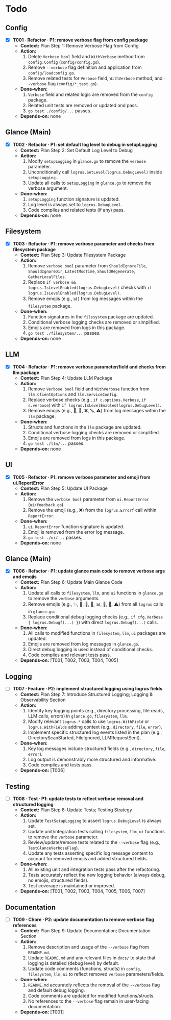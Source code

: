 # Todo

## Config
- [x] **T001 · Refactor · P1: remove verbose flag from config package**
    - **Context:** Plan Step 1: Remove Verbose Flag from Config
    - **Action:**
        1. Delete `Verbose bool` field and `WithVerbose` method from `config.Config` (`config/config.go`).
        2. Remove `--verbose` flag definition and application from `config/loadconfig.go`.
        3. Remove related tests for `Verbose` field, `WithVerbose` method, and `--verbose` flag (`config/*_test.go`).
    - **Done‑when:**
        1. `Verbose` field and related logic are removed from the `config` package.
        2. Related unit tests are removed or updated and pass.
        3. `go test ./config/...` passes.
    - **Depends‑on:** none

## Glance (Main)
- [x] **T002 · Refactor · P1: set default log level to debug in setupLogging**
    - **Context:** Plan Step 2: Set Default Log Level to Debug
    - **Action:**
        1. Modify `setupLogging` in `glance.go` to remove the `verbose` parameter.
        2. Unconditionally call `logrus.SetLevel(logrus.DebugLevel)` inside `setupLogging`.
        3. Update all calls to `setupLogging` in `glance.go` to remove the verbose argument.
    - **Done‑when:**
        1. `setupLogging` function signature is updated.
        2. Log level is always set to `logrus.DebugLevel`.
        3. Code compiles and related tests (if any) pass.
    - **Depends‑on:** none

## Filesystem
- [x] **T003 · Refactor · P1: remove verbose parameter and checks from filesystem package**
    - **Context:** Plan Step 3: Update Filesystem Package
    - **Action:**
        1. Remove `verbose bool` parameter from `ShouldIgnoreFile`, `ShouldIgnoreDir`, `LatestModTime`, `ShouldRegenerate`, `GatherLocalFiles`.
        2. Replace `if verbose && logrus.IsLevelEnabled(logrus.DebugLevel)` checks with `if logrus.IsLevelEnabled(logrus.DebugLevel)`.
        3. Remove emojis (e.g., 📊) from log messages within the `filesystem` package.
    - **Done‑when:**
        1. Function signatures in the `filesystem` package are updated.
        2. Conditional verbose logging checks are removed or simplified.
        3. Emojis are removed from logs in this package.
        4. `go test ./filesystem/...` passes.
    - **Depends‑on:** none

## LLM
- [x] **T004 · Refactor · P1: remove verbose parameter/field and checks from llm package**
    - **Context:** Plan Step 4: Update LLM Package
    - **Action:**
        1. Remove `Verbose bool` field and `WithVerbose` function from `llm.ClientOptions` and `llm.ServiceConfig`.
        2. Replace verbose checks (e.g., `if c.options.Verbose`, `if s.verbose`) with `if logrus.IsLevelEnabled(logrus.DebugLevel)`.
        3. Remove emojis (e.g., 🚀, 🔄, ❌, 🔤, ⚠️) from log messages within the `llm` package.
    - **Done‑when:**
        1. Structs and functions in the `llm` package are updated.
        2. Conditional verbose logging checks are removed or simplified.
        3. Emojis are removed from logs in this package.
        4. `go test ./llm/...` passes.
    - **Depends‑on:** none

## UI
- [x] **T005 · Refactor · P1: remove verbose parameter and emoji from ui.ReportError**
    - **Context:** Plan Step 5: Update UI Package
    - **Action:**
        1. Remove the `verbose bool` parameter from `ui.ReportError` (`ui/feedback.go`).
        2. Remove the emoji (e.g., ❌) from the `logrus.Errorf` call within `ReportError`.
    - **Done‑when:**
        1. `ui.ReportError` function signature is updated.
        2. Emoji is removed from the error log message.
        3. `go test ./ui/...` passes.
    - **Depends‑on:** none

## Glance (Main)
- [x] **T006 · Refactor · P1: update glance main code to remove verbose args and emojis**
    - **Context:** Plan Step 6: Update Main Glance Code
    - **Action:**
        1. Update all calls to `filesystem`, `llm`, and `ui` functions in `glance.go` to remove the `verbose` arguments.
        2. Remove emojis (e.g., ✨, 🚫, 🧠, 🎯, 📊, 🔢, 🌟, ⚠️) from all `logrus` calls in `glance.go`.
        3. Replace conditional debug logging checks (e.g., `if cfg.Verbose { logrus.Debugf(...) }`) with direct `logrus.Debugf(...)` calls.
    - **Done‑when:**
        1. All calls to modified functions in `filesystem`, `llm`, `ui` packages are updated.
        2. Emojis are removed from log messages in `glance.go`.
        3. Direct debug logging is used instead of conditional checks.
        4. Code compiles and relevant tests pass.
    - **Depends‑on:** [T001, T002, T003, T004, T005]

## Logging
- [ ] **T007 · Feature · P2: implement structured logging using logrus fields**
    - **Context:** Plan Step 7: Introduce Structured Logging; Logging & Observability Section
    - **Action:**
        1. Identify key logging points (e.g., directory processing, file reads, LLM calls, errors) in `glance.go`, `filesystem`, `llm`.
        2. Modify relevant `logrus.*` calls to use `logrus.WithField` or `logrus.WithFields` adding context (e.g., `directory`, `file`, `error`).
        3. Implement specific structured log events listed in the plan (e.g., DirectoryScanStarted, FileIgnored, LLMRequestSent).
    - **Done‑when:**
        1. Key log messages include structured fields (e.g., `directory`, `file`, `error`).
        2. Log output is demonstrably more structured and informative.
        3. Code compiles and tests pass.
    - **Depends‑on:** [T006]

## Testing
- [ ] **T008 · Test · P1: update tests to reflect verbose removal and structured logging**
    - **Context:** Plan Step 8: Update Tests; Testing Strategy
    - **Action:**
        1. Update `TestSetupLogging` to assert `logrus.DebugLevel` is always set.
        2. Update unit/integration tests calling `filesystem`, `llm`, `ui` functions to remove the `verbose` parameter.
        3. Review/update/remove tests related to the `--verbose` flag (e.g., `TestGlanceVerboseFlag`).
        4. Update any tests asserting specific log message content to account for removed emojis and added structured fields.
    - **Done‑when:**
        1. All existing unit and integration tests pass after the refactoring.
        2. Tests accurately reflect the new logging behavior (always debug, no emojis, structured fields).
        3. Test coverage is maintained or improved.
    - **Depends‑on:** [T001, T002, T003, T004, T005, T006, T007]

## Documentation
- [ ] **T009 · Chore · P2: update documentation to remove verbose flag references**
    - **Context:** Plan Step 9: Update Documentation; Documentation Section
    - **Action:**
        1. Remove description and usage of the `--verbose` flag from `README.md`.
        2. Update `README.md` and any relevant files in `docs/` to state that logging is detailed (debug level) by default.
        3. Update code comments (functions, structs) in `config`, `filesystem`, `llm`, `ui` to reflect removed `verbose` parameters/fields.
    - **Done‑when:**
        1. `README.md` accurately reflects the removal of the `--verbose` flag and default debug logging.
        2. Code comments are updated for modified functions/structs.
        3. No references to the `--verbose` flag remain in user-facing documentation.
    - **Depends‑on:** [T001]
